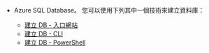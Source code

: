 
<!-- sql-database-connect-query-prerequisites-create-db-includes.md -->

- Azure SQL Database。 您可以使用下列其中一個技術來建立資料庫：

   - [建立 DB - 入口網站](../articles/sql-database/sql-database-get-started-portal.md)
   - [建立 DB - CLI](../articles/sql-database/sql-database-get-started-cli.md)
   - [建立 DB - PowerShell](../articles/sql-database/sql-database-get-started-powershell.md)
